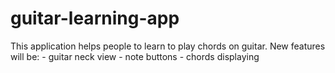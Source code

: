 # guitar-learning-app

This application helps people to learn to play chords on guitar.
New features will be: - guitar neck view
                      - note buttons
                      - chords displaying
